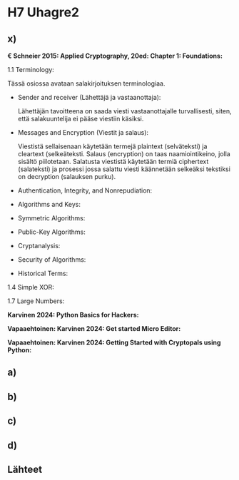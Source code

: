 # H7 Uhagre2

## x) 

**€ Schneier 2015: Applied Cryptography, 20ed: Chapter 1: Foundations:**

1.1 Terminology:

Tässä osiossa avataan salakirjoituksen terminologiaa.

- Sender and receiver (Lähettäjä ja vastaanottaja):

    Lähettäjän tavoitteena on saada viesti vastaanottajalle turvallisesti, siten, että salakuuntelija ei pääse      viestiin käsiksi.

- Messages and Encryption (Viestit ja salaus):
    
    Viestistä sellaisenaan käytetään termejä plaintext (selväteksti) ja cleartext (selkeäteksti. Salaus             (encryption) on taas naamiointikeino, jolla sisältö piilotetaan. Salatusta viestistä käytetään termiä           ciphertext (salateksti) ja prosessi jossa salattu viesti käännetään selkeäksi tekstiksi on decryption           (salauksen purku).

- Authentication, Integrity, and Nonrepudiation:

- Algorithms and Keys:

- Symmetric Algorithms:

- Public-Key Algorithms:

- Cryptanalysis:

- Security of Algorithms:

- Historical Terms:

1.4 Simple XOR:

1.7 Large Numbers:

**Karvinen 2024: Python Basics for Hackers:**

**Vapaaehtoinen: Karvinen 2024: Get started Micro Editor:**

**Vapaaehtoinen: Karvinen 2024: Getting Started with Cryptopals using Python:**

## a)

## b)

## c)

## d)

## Lähteet


